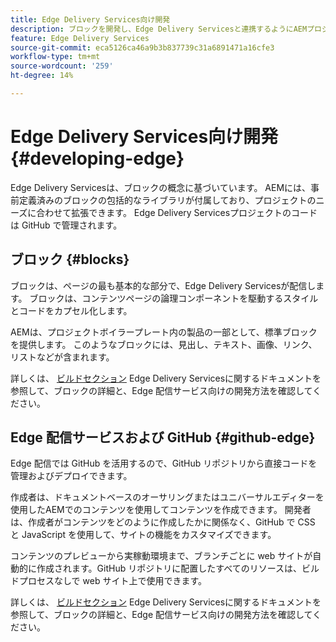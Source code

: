 ```yaml
---
title: Edge Delivery Services向け開発
description: ブロックを開発し、Edge Delivery Servicesと連携するようにAEMプロジェクトをカスタマイズする方法を説明します。
feature: Edge Delivery Services
source-git-commit: eca5126ca46a9b3b837739c31a6891471a16cfe3
workflow-type: tm+mt
source-wordcount: '259'
ht-degree: 14%

---
```



# Edge Delivery Services向け開発 {#developing-edge}

Edge Delivery Servicesは、ブロックの概念に基づいています。 AEMには、事前定義済みのブロックの包括的なライブラリが付属しており、プロジェクトのニーズに合わせて拡張できます。 Edge Delivery Servicesプロジェクトのコードは GitHub で管理されます。

## ブロック {#blocks}

ブロックは、ページの最も基本的な部分で、Edge Delivery Servicesが配信します。 ブロックは、コンテンツページの論理コンポーネントを駆動するスタイルとコードをカプセル化します。

AEMは、プロジェクトボイラープレート内の製品の一部として、標準ブロックを提供します。 このようなブロックには、見出し、テキスト、画像、リンク、リストなどが含まれます。

詳しくは、 [ビルドセクション](https://www.aem.live/docs/#build) Edge Delivery Servicesに関するドキュメントを参照して、ブロックの詳細と、Edge 配信サービス向けの開発方法を確認してください。

## Edge 配信サービスおよび GitHub {#github-edge}

Edge 配信では GitHub を活用するので、GitHub リポジトリから直接コードを管理およびデプロイできます。

作成者は、ドキュメントベースのオーサリングまたはユニバーサルエディターを使用したAEMでのコンテンツを使用してコンテンツを作成できます。 開発者は、作成者がコンテンツをどのように作成したかに関係なく、GitHub で CSS と JavaScript を使用して、サイトの機能をカスタマイズできます。

コンテンツのプレビューから実稼動環境まで、ブランチごとに web サイトが自動的に作成されます。GitHub リポジトリに配置したすべてのリソースは、ビルドプロセスなしで web サイト上で使用できます。

詳しくは、 [ビルドセクション](https://www.aem.live/docs/#build) Edge Delivery Servicesに関するドキュメントを参照して、ブロックの詳細と、Edge 配信サービス向けの開発方法を確認してください。
